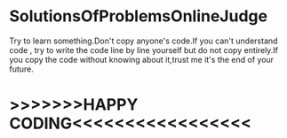 # SolutionsOfProblemsOnlineJudge
Try to learn something.Don't copy anyone's code.If you can't understand code , try to write the code line by line yourself but do not copy entirely.If you copy the code without knowing about it,trust me it's the end of your future. 
# >>>>>>>HAPPY CODING<<<<<<<<<<<<<<<<<

